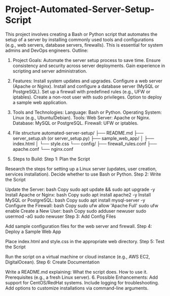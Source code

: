 # Project-Automated-Server-Setup-Script
This project involves creating a Bash or Python script that automates the setup of a server by installing commonly used tools and configurations (e.g., web servers, database servers, firewalls). This is essential for system admins and DevOps engineers.
Outline:
1. Project Goals:
Automate the server setup process to save time.
Ensure consistency and security across server deployments.
Gain experience in scripting and server administration.
2. Features:
Install system updates and upgrades.
Configure a web server (Apache or Nginx).
Install and configure a database server (MySQL or PostgreSQL).
Set up a firewall with predefined rules (e.g., UFW or iptables).
Create a non-root user with sudo privileges.
Option to deploy a sample web application.
3. Tools and Technologies:
Language: Bash or Python.
Operating System: Linux (e.g., Ubuntu/Debian).
Tools:
Web Server: Apache or Nginx.
Database: MySQL or PostgreSQL.
Firewall: UFW or iptables.

4. File structure
  automated-server-setup/
├── README.md
├── server_setup.sh (or server_setup.py)
├── sample_web_app/
│   ├── index.html
│   └── style.css
└── config/
    ├── firewall_rules.conf
    ├── apache.conf
    └── nginx.conf

5. Steps to Build:
Step 1: Plan the Script

Research the steps for setting up a Linux server (updates, user creation, services installation).
Decide whether to use Bash or Python.
Step 2: Write the Script

Update the Server:
bash
Copy
sudo apt update && sudo apt upgrade -y
Install Apache or Nginx:
bash
Copy
sudo apt install apache2 -y
Install MySQL or PostgreSQL:
bash
Copy
sudo apt install mysql-server -y
Configure the Firewall:
bash
Copy
sudo ufw allow 'Apache Full'
sudo ufw enable
Create a New User:
bash
Copy
sudo adduser newuser
sudo usermod -aG sudo newuser
Step 3: Add Config Files

Add sample configuration files for the web server and firewall.
Step 4: Deploy a Sample Web App

Place index.html and style.css in the appropriate web directory.
Step 5: Test the Script

Run the script on a virtual machine or cloud instance (e.g., AWS EC2, DigitalOcean).
Step 6: Create Documentation

Write a README.md explaining:
What the script does.
How to use it.
Prerequisites (e.g., a fresh Linux server).
6. Possible Enhancements:
Add support for CentOS/RedHat systems.
Include logging for troubleshooting.
Add options to customize installations via command-line arguments.
